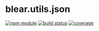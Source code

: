 # blear.utils.json

[![npm module][npm-img]][npm-url]
[![build status][travis-img]][travis-url]
[![coverage][coveralls-img]][coveralls-url]

[travis-img]: https://img.shields.io/travis/blearjs/blear.utils.json/master.svg?style=flat-square
[travis-url]: https://travis-ci.org/blearjs/blear.utils.json

[npm-img]: https://img.shields.io/npm/v/blear.utils.json.svg?style=flat-square
[npm-url]: https://www.npmjs.com/package/blear.utils.json

[coveralls-img]: https://img.shields.io/coveralls/blearjs/blear.utils.json/master.svg?style=flat-square
[coveralls-url]: https://coveralls.io/github/blearjs/blear.utils.json?branch=master

